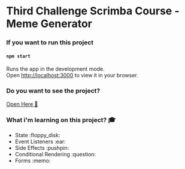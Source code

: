 # Third Challenge Scrimba Course - Meme Generator

### If you want to run this project

#### `npm start`
Runs the app in the development mode.\
Open [http://localhost:3000](http://localhost:3000) to view it in your browser.

### Do you want to see the project?
<a href="https://659ff7775f0af416176a19d1--thriving-kheer-76861e.netlify.app/">Open Here :dart:</a>


### What i'm learning on this project? :mortar_board:
<ul>
    <li>
        State :floppy_disk:
    </li>
    <li>
        Event Listeners :ear:
    </li>
    <li>
        Side Effects :pushpin:
    </li>
    <li>
       Conditional Rendering :question:
    </li>
    <li>
        Forms :memo:
    </li>
</ul>